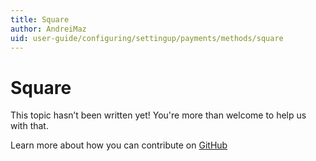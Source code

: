 ```yaml
---
title: Square
author: AndreiMaz
uid: user-guide/configuring/settingup/payments/methods/square
---
```

# Square

This topic hasn’t been written yet! You're more than welcome to help us with that.

Learn more about how you can contribute on [GitHub](https://github.com/nopSolutions/nopCommerce-Docs/blob/master/CONTRIBUTING.md)